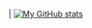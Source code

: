 | [![My GitHub stats](https://github-readme-stats.vercel.app/api?username=Timofey1488&theme=cobalt&hide_border=true&show_icons=true&count_private=true&bg_color=00000000)](https://github.com/anuraghazra/github-readme-stats)
